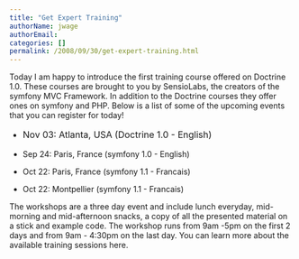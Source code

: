 ```yaml
---
title: "Get Expert Training"
authorName: jwage
authorEmail:
categories: []
permalink: /2008/09/30/get-expert-training.html
---
```

<p>

Today I am happy to introduce the first training course offered on
Doctrine 1.0. These courses are brought to you by SensioLabs, the
creators of the symfony MVC Framework. In addition to the Doctrine
courses they offer ones on symfony and PHP. Below is a list of some of
the upcoming events that you can register for today!

</p><ul><li style="font-size: 16px">

Nov 03: Atlanta, USA (Doctrine 1.0 - English)

</li><li>

Sep 24: Paris, France (symfony 1.0 - English)

</li><li>

Oct 22: Paris, France (symfony 1.1 - Francais)

</li><li>

Oct 22: Montpellier (symfony 1.1 - Francais)

</li></ul><p>

The workshops are a three day event and include lunch everyday,
mid-morning and mid-afternoon snacks, a copy of all the presented
material on a stick and example code. The workshop runs from 9am -5pm on
the first 2 days and from 9am - 4:30pm on the last day. You can learn
more about the available training sessions here.

</p>


